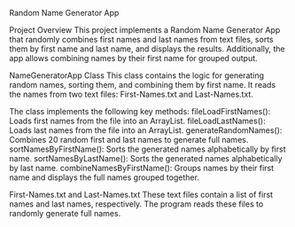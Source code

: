 Random Name Generator App

Project Overview
This project implements a Random Name Generator App that randomly combines first names and last names from text files, sorts them by first name and last name, and displays the results. 
Additionally, the app allows combining names by their first name for grouped output.


NameGeneratorApp Class
This class contains the logic for generating random names, sorting them, and combining them by first name. 
It reads the names from two text files: First-Names.txt and Last-Names.txt.

The class implements the following key methods:
fileLoadFirstNames(): Loads first names from the file into an ArrayList.
fileLoadLastNames(): Loads last names from the file into an ArrayList.
generateRandomNames(): Combines 20 random first and last names to generate full names.
sortNamesByFirstName(): Sorts the generated names alphabetically by first name.
sortNamesByLastName(): Sorts the generated names alphabetically by last name.
combineNamesByFirstName(): Groups names by their first name and displays the full names grouped together.


First-Names.txt and Last-Names.txt
These text files contain a list of first names and last names, respectively. 
The program reads these files to randomly generate full names.